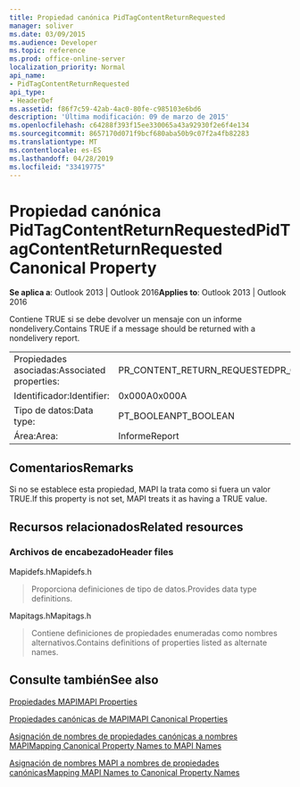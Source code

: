 ```yaml
---
title: Propiedad canónica PidTagContentReturnRequested
manager: soliver
ms.date: 03/09/2015
ms.audience: Developer
ms.topic: reference
ms.prod: office-online-server
localization_priority: Normal
api_name:
- PidTagContentReturnRequested
api_type:
- HeaderDef
ms.assetid: f86f7c59-42ab-4ac0-80fe-c985103e6bd6
description: 'Última modificación: 09 de marzo de 2015'
ms.openlocfilehash: c64288f393f15ee330065a43a92930f2e6f4e134
ms.sourcegitcommit: 8657170d071f9bcf680aba50b9c07f2a4fb82283
ms.translationtype: MT
ms.contentlocale: es-ES
ms.lasthandoff: 04/28/2019
ms.locfileid: "33419775"
---
```

# <a name="pidtagcontentreturnrequested-canonical-property"></a><span data-ttu-id="d9d2c-103">Propiedad canónica PidTagContentReturnRequested</span><span class="sxs-lookup"><span data-stu-id="d9d2c-103">PidTagContentReturnRequested Canonical Property</span></span>

  
  
<span data-ttu-id="d9d2c-104">**Se aplica a**: Outlook 2013 | Outlook 2016</span><span class="sxs-lookup"><span data-stu-id="d9d2c-104">**Applies to**: Outlook 2013 | Outlook 2016</span></span> 
  
<span data-ttu-id="d9d2c-105">Contiene TRUE si se debe devolver un mensaje con un informe nondelivery.</span><span class="sxs-lookup"><span data-stu-id="d9d2c-105">Contains TRUE if a message should be returned with a nondelivery report.</span></span> 
  
|||
|:-----|:-----|
|<span data-ttu-id="d9d2c-106">Propiedades asociadas:</span><span class="sxs-lookup"><span data-stu-id="d9d2c-106">Associated properties:</span></span>  <br/> |<span data-ttu-id="d9d2c-107">PR_CONTENT_RETURN_REQUESTED</span><span class="sxs-lookup"><span data-stu-id="d9d2c-107">PR_CONTENT_RETURN_REQUESTED</span></span>  <br/> |
|<span data-ttu-id="d9d2c-108">Identificador:</span><span class="sxs-lookup"><span data-stu-id="d9d2c-108">Identifier:</span></span>  <br/> |<span data-ttu-id="d9d2c-109">0x000A</span><span class="sxs-lookup"><span data-stu-id="d9d2c-109">0x000A</span></span>  <br/> |
|<span data-ttu-id="d9d2c-110">Tipo de datos:</span><span class="sxs-lookup"><span data-stu-id="d9d2c-110">Data type:</span></span>  <br/> |<span data-ttu-id="d9d2c-111">PT_BOOLEAN</span><span class="sxs-lookup"><span data-stu-id="d9d2c-111">PT_BOOLEAN</span></span>  <br/> |
|<span data-ttu-id="d9d2c-112">Área:</span><span class="sxs-lookup"><span data-stu-id="d9d2c-112">Area:</span></span>  <br/> |<span data-ttu-id="d9d2c-113">Informe</span><span class="sxs-lookup"><span data-stu-id="d9d2c-113">Report</span></span>  <br/> |
   
## <a name="remarks"></a><span data-ttu-id="d9d2c-114">Comentarios</span><span class="sxs-lookup"><span data-stu-id="d9d2c-114">Remarks</span></span>

<span data-ttu-id="d9d2c-115">Si no se establece esta propiedad, MAPI la trata como si fuera un valor TRUE.</span><span class="sxs-lookup"><span data-stu-id="d9d2c-115">If this property is not set, MAPI treats it as having a TRUE value.</span></span> 
  
## <a name="related-resources"></a><span data-ttu-id="d9d2c-116">Recursos relacionados</span><span class="sxs-lookup"><span data-stu-id="d9d2c-116">Related resources</span></span>

### <a name="header-files"></a><span data-ttu-id="d9d2c-117">Archivos de encabezado</span><span class="sxs-lookup"><span data-stu-id="d9d2c-117">Header files</span></span>

<span data-ttu-id="d9d2c-118">Mapidefs.h</span><span class="sxs-lookup"><span data-stu-id="d9d2c-118">Mapidefs.h</span></span>
  
> <span data-ttu-id="d9d2c-119">Proporciona definiciones de tipo de datos.</span><span class="sxs-lookup"><span data-stu-id="d9d2c-119">Provides data type definitions.</span></span>
    
<span data-ttu-id="d9d2c-120">Mapitags.h</span><span class="sxs-lookup"><span data-stu-id="d9d2c-120">Mapitags.h</span></span>
  
> <span data-ttu-id="d9d2c-121">Contiene definiciones de propiedades enumeradas como nombres alternativos.</span><span class="sxs-lookup"><span data-stu-id="d9d2c-121">Contains definitions of properties listed as alternate names.</span></span>
    
## <a name="see-also"></a><span data-ttu-id="d9d2c-122">Consulte también</span><span class="sxs-lookup"><span data-stu-id="d9d2c-122">See also</span></span>



[<span data-ttu-id="d9d2c-123">Propiedades MAPI</span><span class="sxs-lookup"><span data-stu-id="d9d2c-123">MAPI Properties</span></span>](mapi-properties.md)
  
[<span data-ttu-id="d9d2c-124">Propiedades canónicas de MAPI</span><span class="sxs-lookup"><span data-stu-id="d9d2c-124">MAPI Canonical Properties</span></span>](mapi-canonical-properties.md)
  
[<span data-ttu-id="d9d2c-125">Asignación de nombres de propiedades canónicas a nombres MAPI</span><span class="sxs-lookup"><span data-stu-id="d9d2c-125">Mapping Canonical Property Names to MAPI Names</span></span>](mapping-canonical-property-names-to-mapi-names.md)
  
[<span data-ttu-id="d9d2c-126">Asignación de nombres MAPI a nombres de propiedades canónicas</span><span class="sxs-lookup"><span data-stu-id="d9d2c-126">Mapping MAPI Names to Canonical Property Names</span></span>](mapping-mapi-names-to-canonical-property-names.md)

